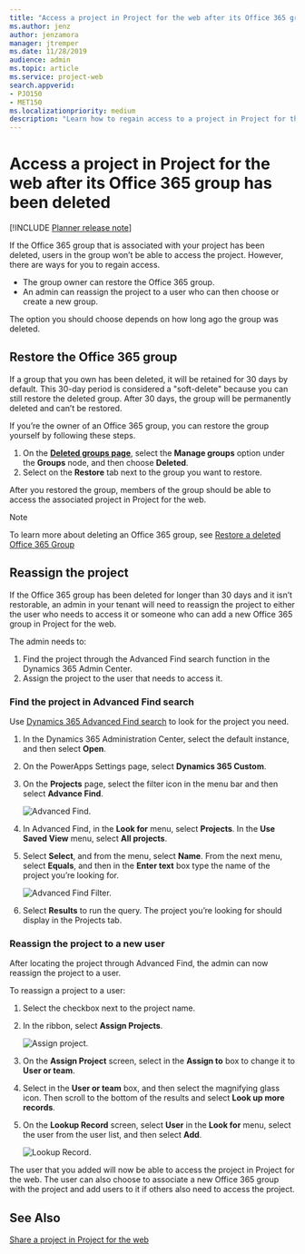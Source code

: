 ```yaml
---
title: "Access a project in Project for the web after its Office 365 group has been deleted"
ms.author: jenz
author: jenzamora
manager: jtremper
ms.date: 11/28/2019
audience: admin
ms.topic: article
ms.service: project-web
search.appverid: 
- PJO150
- MET150
ms.localizationpriority: medium
description: "Learn how to regain access to a project in Project for the web after its associated Office 365 group has been deleted."
---
```


# Access a project in Project for the web after its Office 365 group has been deleted

[!INCLUDE [Planner release note](includes/p4w-alert-new-planner-rollout.md)]

If the Office 365 group that is associated with your project has been deleted, users in the group won’t be able to access the project. However, there are ways for you to regain access.

- The group owner can restore the Office 365 group.
- An admin can reassign the project to a user who can then choose or create a new group.

The option you should choose depends on how long ago the group was deleted.

## Restore the Office 365 group

If a group that you own has been deleted, it will be retained for 30 days by default. This 30-day period is considered a "soft-delete" because you can still restore the deleted group. After 30 days, the group will be permanently deleted and can’t be restored.

If you’re the owner of an Office 365 group, you can restore the group yourself by following these steps.

1. On the [**Deleted groups page**](https://outlook.office.com/people/group/deleted), select the **Manage groups** option under the **Groups** node, and then choose **Deleted**.
2. Select on the **Restore** tab next to the group you want to restore.

After you restored the group, members of the group should be able to access the associated project in Project for the web.

> [!Note]
> To learn more about deleting an Office 365 group, see [Restore a deleted Office 365 Group](/office365/admin/create-groups/restore-deleted-group)

## Reassign the project

If the Office 365 group has been deleted for longer than 30 days and it isn’t restorable, an admin in your tenant will need to reassign the project to either the user who needs to access it or someone who can add a new Office 365 group in Project for the web.

The admin needs to:

1. Find the project through the Advanced Find search function in the Dynamics 365 Admin Center.
2. Assign the project to the user that needs to access it.

### Find the project in Advanced Find search

Use [Dynamics 365 Advanced Find search](/dynamics365/customer-engagement/basics/save-advanced-find-search) to look for the project you need.

1. In the Dynamics 365 Administration Center, select the default instance, and then select **Open**.
2. On the PowerApps Settings page, select **Dynamics 365 Custom**.
3. On the **Projects** page, select the filter icon in the menu bar and then select **Advance Find**.

    ![Advanced Find.](media/AdvancedFind.png)
4. In Advanced Find, in the **Look for** menu, select **Projects**.  In the **Use Saved View** menu, select **All projects**.
5. Select **Select**, and from the menu, select **Name**.  From the next menu, select **Equals**, and then in the **Enter text** box type the name of the project you’re looking for. </br>

     ![Advanced Find Filter.](media/AdvancedFindFilter.png)

6. Select **Results** to run the query. The project you’re looking for should display in the Projects tab.

### Reassign the project to a new user

After locating the project through Advanced Find, the admin can now reassign the project to a user.

To reassign a project to a user:

1. Select the checkbox next to the project name.
2. In the ribbon, select **Assign Projects**.</br>

     ![Assign project.](media/AssignProject.png)
3. On the **Assign Project** screen, select in the **Assign to** box to change it to **User or team**.
4. Select in the **User or team** box, and then select the magnifying glass icon. Then scroll to the bottom of the results and select **Look up more records**.
5. On the **Lookup Record** screen, select **User** in the **Look for** menu, select the user from the user list, and then select **Add**.

     ![Lookup Record.](media/LookupRecordUser.png)

The user that you added will now be able to access the project in Project for the web. The user can also choose to associate a new Office 365 group with the project and add users to it if others also need to access the project.

## See Also

[Share a project in Project for the web](https://support.office.com/article/share-a-project-in-project-for-the-web-885758f0-c216-4129-a53d-6e2406977469?ui=en-US&rs=en-US&ad=US)  

